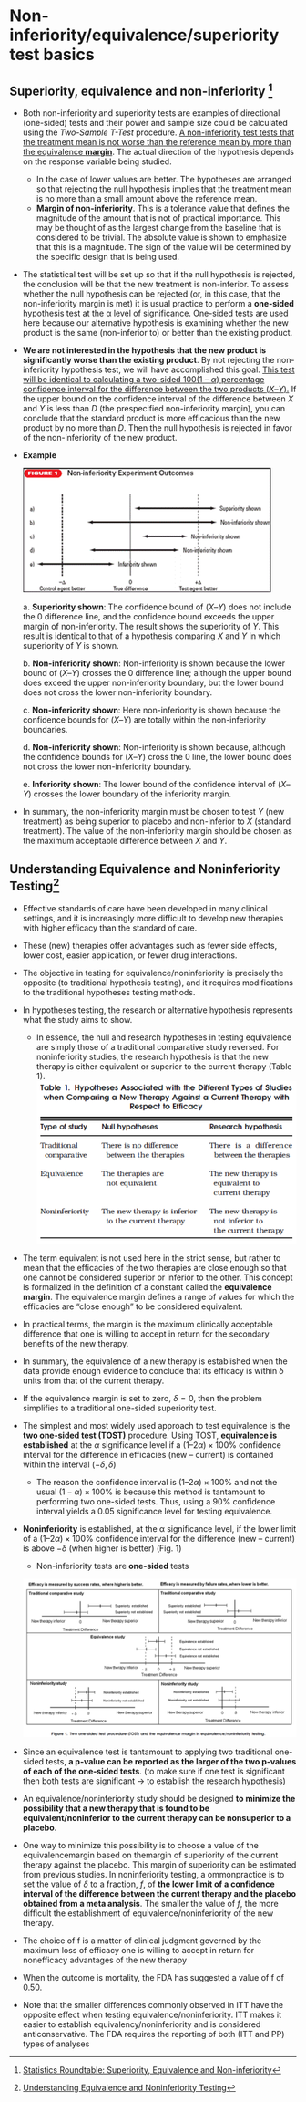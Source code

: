 # Non-inferiority/equivalence/superiority test basics

## Superiority, equivalence and non-inferiority [^non_inf1]

- Both non-inferiority and superiority tests are examples of directional (one-sided) tests and their power and sample size could be calculated using the *Two-Sample T-Test* procedure. <u> A non-inferiority test tests that the treatment mean is not worse than the reference mean by more than the equivalence **margin**</u>. The actual direction of the hypothesis depends on the response variable being studied. 
  - In the case of lower values are better. The hypotheses are arranged so that rejecting the null hypothesis implies that the treatment mean is no more than a small amount above the reference mean.
  - **Margin of non-inferiority**. This is a tolerance value that defines the magnitude of the amount that is not of practical importance. This may be thought of as the largest change from the baseline that is considered to be trivial. The absolute value is shown to emphasize that this is a magnitude. The sign of the value will be determined by the specific design that is being used.

- The statistical test will be set up so that if the null hypothesis is rejected, the conclusion will be that the new treatment is non-inferior. To assess whether the null hypothesis can be rejected (or, in this case, that the non-inferiority margin is met) it is usual practice to perform a **one-sided** hypothesis test at the α level of significance. One-sided tests are used here because our alternative hypothesis is examining whether the new product is the same (non-inferior to) or better than the existing product.

- **We are not interested in the hypothesis that the new product is significantly worse than the existing product**. By not rejecting the non-inferiority hypothesis test, we will have accomplished this goal. <u>This test will be identical to calculating a two-sided 100(1 – $\alpha$) percentage confidence interval for the difference between the two products $(X – Y)$.</u> If the upper bound on the confidence interval of the difference between $X$ and $Y$ is less than $D$ (the prespecified non-inferiority margin), you can conclude that the standard product is more efficacious than the new product by no more than $D$. Then the null hypothesis is rejected in favor of the non-inferiority of the new product.


- **Example**

    ![输入图片描述](https://raw.githubusercontent.com/askming/picgo/master/120c5b64_20200421114653.png)
  
    a. **Superiority shown**: The confidence bound of $(X – Y)$ does not include the 0 difference line, and the confidence bound exceeds the upper margin of non-inferiority. The result shows the superiority of $Y$. This result is identical to that of a hypothesis comparing $X$ and $Y$ in which superiority of $Y$ is shown.
  
    b. **Non-inferiority shown**: Non-inferiority is shown because the lower bound of $(X – Y)$ crosses the 0 difference line; although the upper bound does exceed the upper non-inferiority boundary, but the lower bound does not cross the lower non-inferiority boundary.
	
    c. **Non-inferiority shown**: Here non-inferiority is shown because the confidence bounds for $(X – Y)$ are totally within the non-inferiority boundaries.
	
    d. **Non-inferiority shown**: Non-inferiority is shown because, although the confidence bounds for $(X – Y)$ cross the 0 line, the lower bound does not cross the lower non-inferiority boundary.
	
    e. **Inferiority shown**: The lower bound of the confidence interval of $(X – Y)$ crosses the lower boundary of the inferiority margin.

- In summary, the non-inferiority margin must be chosen to test $Y$ (new treatment) as being superior to placebo and non-inferior to $X$ (standard treatment). The value of the non-inferiority margin should be chosen as the maximum acceptable difference between $X$ and $Y$.


## Understanding Equivalence and Noninferiority Testing[^non_inf]

- Effective standards of care have been developed in many clinical settings, and it is increasingly more difficult to develop new therapies with higher efficacy than the standard of care.
- These (new) therapies offer advantages such as fewer side effects, lower cost, easier application, or fewer drug interactions.
- The objective in testing for equivalence/noninferiority is precisely the opposite (to traditional hypothesis testing), and it requires modifications to the traditional hypotheses testing methods.
	
- In hypotheses testing, the research or alternative hypothesis represents what the study aims to show. 
	- In essence, the null and research hypotheses in testing equivalence are simply those of a traditional comparative study
	reversed. For noninferiority studies, the research hypothesis is that the new therapy is either equivalent or superior to the current therapy (Table 1).
  ![输入图片描述](https://raw.githubusercontent.com/askming/picgo/master/50a0d802_20200421114716.png)


- The term equivalent is not used here in the strict sense, but rather to mean that the efficacies of the two therapies are close enough so that one cannot be considered superior or inferior to the other. This concept is formalized in the definition of a constant called the **equivalence margin**. The equivalence margin defines a range of values for which the efficacies are “close	enough” to be considered equivalent.

- In practical terms, the margin is the maximum clinically acceptable difference that one is willing to accept in return for the secondary benefits of the new therapy.

- In summary, the equivalence of a new therapy is established when the data provide enough evidence to conclude that its efficacy is 	within $δ$ units from that of the current therapy.

- If the equivalence margin is set to zero, $δ=0$, then the problem simplifies to a traditional one-sided superiority test.
	
- The simplest and most widely used approach to test equivalence is the **two one-sided test (TOST)** procedure.  Using TOST, **equivalence is established** at the $α$ significance level if a $(1–2α) × 100\%$ confidence interval for the difference in efficacies (new – current) is contained within the interval $(-δ, δ)$
  - The reason the confidence interval is $(1–2α) × 100\%$ and not the usual $(1- α) × 100\%$ is because this method is tantamount to performing two one-sided tests. Thus, using a 90% confidence interval yields a 0.05 significance level for testing equivalence.

- **Noninferiority** is established, at the α significance level, if the lower limit of a $(1–2α) × 100\%$ confidence interval for the difference (new – current) is above $-δ$ (when higher is better) (Fig. 1)
  
  
  - Non-inferiority tests are **one-sided** tests
  
  ![输入图片描述](https://raw.githubusercontent.com/askming/picgo/master/d6fbc5cb_20200421115443.png)


- Since an equivalence test is tantamount to applying two traditional one-sided tests, **a p-value can be reported as the larger of the two p-values of each of the one-sided tests**. (to make sure if one test is significant then both tests are significant $\rightarrow$ to establish the research hypothesis)
- An equivalence/noninferiority study should be designed **to minimize the possibility that a new therapy that is found to be  equivalent/noninferior to the current therapy can be nonsuperior to a placebo**.
- One way to minimize this possibility is to choose a value of the equivalencemargin based on themargin of superiority of the current therapy against the placebo. This margin of superiority can be estimated from previous studies. In noninferiority testing, a  ommonpractice is to set the value of $δ$ to a fraction, $f$, of **the lower limit of a confidence interval of the difference between the current therapy and the placebo obtained from a meta analysis**. The smaller the value of $f$, the more difficult the establishment of equivalence/noninferiority of the new therapy.
- The choice of f is a matter of clinical judgment governed by the maximum loss of efficacy one is willing to accept in return for nonefficacy advantages of the new therapy
- When the outcome is mortality, the FDA has suggested a value of f of 0.50.

- Note that the smaller differences commonly observed in ITT have the opposite effect when testing equivalence/noninferiority.  ITT makes it easier to establish equivalency/noninferiority and is considered anticonservative.  The FDA requires the reporting of both (ITT and PP) types of analyses

[^non_inf1]: [Statistics Roundtable: Superiority, Equivalence and Non-inferiority](http://asq.org/quality-progress/2007/02/statistics-roundtable/superiority-equivalence-and-non-inferiority.html)

[^non_inf]:  [Understanding Equivalence and Noninferiority Testing](https://www.ncbi.nlm.nih.gov/pmc/articles/PMC3019319/)
